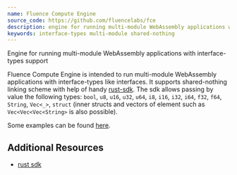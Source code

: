 ```yaml
---
name: Fluence Compute Engine
source_code: https://github.com/fluencelabs/fce
description: engine for running multi-module WebAssembly applications with interface-types support
keywords: interface-types multi-module shared-nothing
---
```


Engine for running multi-module WebAssembly applications with interface-types support

Fluence Compute Engine is intended to run multi-module WebAssembly applications with interface-types like interfaces. It supports shared-nothing linking scheme with help of handy [rust-sdk](https://github.com/fluencelabs/rust-sdk). The sdk allows passing by value the following types: `bool`, `u8`, `u16`, `u32`, `u64`, `i8`, `i16`, `i32`, `i64`, `f32`, `f64`, `String`, `Vec<_>`, `struct` (inner structs and vectors of element such as `Vec<Vec<Vec<String>` is also possible).

 Some examples can be found [here](https://github.com/fluencelabs/fce/tree/master/examples).   

## Additional Resources

- [rust sdk](https://github.com/fluencelabs/rust-sdk)
